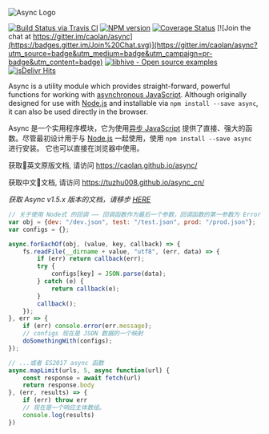 ![Async Logo](https://raw.githubusercontent.com/caolan/async/master/logo/async-logo_readme.jpg)

[![Build Status via Travis CI](https://travis-ci.org/caolan/async.svg?branch=master)](https://travis-ci.org/caolan/async)
[![NPM version](https://img.shields.io/npm/v/async.svg)](https://www.npmjs.com/package/async)
[![Coverage Status](https://coveralls.io/repos/caolan/async/badge.svg?branch=master)](https://coveralls.io/r/caolan/async?branch=master)
[![Join the chat at https://gitter.im/caolan/async](https://badges.gitter.im/Join%20Chat.svg)](https://gitter.im/caolan/async?utm_source=badge&utm_medium=badge&utm_campaign=pr-badge&utm_content=badge)
[![libhive - Open source examples](https://www.libhive.com/providers/npm/packages/async/examples/badge.svg)](https://www.libhive.com/providers/npm/packages/async)
[![jsDelivr Hits](https://data.jsdelivr.com/v1/package/npm/async/badge?style=rounded)](https://www.jsdelivr.com/package/npm/async)


Async is a utility module which provides straight-forward, powerful functions for working with [asynchronous JavaScript](http://caolan.github.io/async/global.html). Although originally designed for use with [Node.js](https://nodejs.org/) and installable via `npm install --save async`, it can also be used directly in the browser.

Async 是一个实用程序模块，它为使用[异步 JavaScript](http://caolan.github.io/async/global.html) 提供了直接、强大的函数。尽管最初设计用于与 [Node.js](https://nodejs.org/) 一起使用，使用 `npm install --save async` 进行安装。 它也可以直接在浏览器中使用。

获取英文原版文档, 请访问 <https://caolan.github.io/async/>

获取中文文档, 请访问 <https://tuzhu008.github.io/async_cn/>

*获取 Async v1.5.x 版本的文档，请移步 [HERE](https://github.com/caolan/async/blob/v1.5.2/README.md)*


```javascript
// 关于使用 Node式 的回调 —— 回调函数作为最后一个参数，回调函数的第一参数为 Error对象
var obj = {dev: "/dev.json", test: "/test.json", prod: "/prod.json"};
var configs = {};

async.forEachOf(obj, (value, key, callback) => {
    fs.readFile(__dirname + value, "utf8", (err, data) => {
        if (err) return callback(err);
        try {
            configs[key] = JSON.parse(data);
        } catch (e) {
            return callback(e);
        }
        callback();
    });
}, err => {
    if (err) console.error(err.message);
    // configs 现在是 JSON 数据的一个映射
    doSomethingWith(configs);
});
```

```javascript
// ...或者 ES2017 async 函数
async.mapLimit(urls, 5, async function(url) {
    const response = await fetch(url)
    return response.body
}, (err, results) => {
    if (err) throw err
    // 现在是一个响应主体数组。
    console.log(results)
})
```
